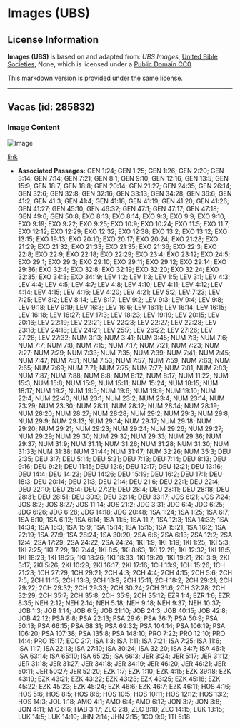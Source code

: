 # Images (UBS)

## License Information

**Images (UBS)** is based on and adapted from: _UBS Images_, [United Bible Societies](https://unitedbiblesocieties.org/), None, which is licensed under a [Public Domain CC0](https://creativecommons.org/public-domain/cc0/).

This markdown version is provided under the same license.



--------------------------------

## Vacas (id: 285832)

### Image Content

![Image](https://cdn.aquifer.bible/aquifer-content/resources/Media/WEB-0159_cows.jpg)

[link](https://cdn.aquifer.bible/aquifer-content/resources/Media/WEB-0159_cows.jpg)

* **Associated Passages:** GEN 1:24; GEN 1:25; GEN 1:26; GEN 2:20; GEN 3:14; GEN 7:14; GEN 7:21; GEN 8:1; GEN 9:10; GEN 12:16; GEN 13:5; GEN 15:9; GEN 18:7; GEN 18:8; GEN 20:14; GEN 21:27; GEN 24:35; GEN 26:14; GEN 32:6; GEN 32:8; GEN 32:16; GEN 33:13; GEN 34:28; GEN 36:6; GEN 41:2; GEN 41:3; GEN 41:4; GEN 41:18; GEN 41:19; GEN 41:20; GEN 41:26; GEN 41:27; GEN 45:10; GEN 46:32; GEN 47:1; GEN 47:17; GEN 47:18; GEN 49:6; GEN 50:8; EXO 8:13; EXO 8:14; EXO 9:3; EXO 9:9; EXO 9:10; EXO 9:19; EXO 9:22; EXO 9:25; EXO 10:9; EXO 10:24; EXO 11:5; EXO 11:7; EXO 12:12; EXO 12:29; EXO 12:32; EXO 12:38; EXO 13:2; EXO 13:12; EXO 13:15; EXO 19:13; EXO 20:10; EXO 20:17; EXO 20:24; EXO 21:28; EXO 21:29; EXO 21:32; EXO 21:33; EXO 21:35; EXO 21:36; EXO 22:3; EXO 22:8; EXO 22:9; EXO 22:18; EXO 22:29; EXO 23:4; EXO 23:12; EXO 24:5; EXO 29:1; EXO 29:3; EXO 29:10; EXO 29:11; EXO 29:12; EXO 29:14; EXO 29:36; EXO 32:4; EXO 32:8; EXO 32:19; EXO 32:20; EXO 32:24; EXO 32:35; EXO 34:3; EXO 34:19; LEV 1:2; LEV 1:3; LEV 1:5; LEV 3:1; LEV 4:3; LEV 4:4; LEV 4:5; LEV 4:7; LEV 4:8; LEV 4:10; LEV 4:11; LEV 4:12; LEV 4:14; LEV 4:15; LEV 4:16; LEV 4:20; LEV 4:21; LEV 5:2; LEV 7:23; LEV 7:25; LEV 8:2; LEV 8:14; LEV 8:17; LEV 9:2; LEV 9:3; LEV 9:4; LEV 9:8; LEV 9:18; LEV 9:19; LEV 16:3; LEV 16:6; LEV 16:11; LEV 16:14; LEV 16:15; LEV 16:18; LEV 16:27; LEV 17:3; LEV 18:23; LEV 19:19; LEV 20:15; LEV 20:16; LEV 22:19; LEV 22:21; LEV 22:23; LEV 22:27; LEV 22:28; LEV 23:18; LEV 24:18; LEV 24:21; LEV 25:7; LEV 26:22; LEV 27:26; LEV 27:28; LEV 27:32; NUM 3:13; NUM 3:41; NUM 3:45; NUM 7:3; NUM 7:6; NUM 7:7; NUM 7:8; NUM 7:15; NUM 7:17; NUM 7:21; NUM 7:23; NUM 7:27; NUM 7:29; NUM 7:33; NUM 7:35; NUM 7:39; NUM 7:41; NUM 7:45; NUM 7:47; NUM 7:51; NUM 7:53; NUM 7:57; NUM 7:59; NUM 7:63; NUM 7:65; NUM 7:69; NUM 7:71; NUM 7:75; NUM 7:77; NUM 7:81; NUM 7:83; NUM 7:87; NUM 7:88; NUM 8:8; NUM 8:12; NUM 8:17; NUM 11:22; NUM 15:3; NUM 15:8; NUM 15:9; NUM 15:11; NUM 15:24; NUM 18:15; NUM 18:17; NUM 19:2; NUM 19:5; NUM 19:6; NUM 19:9; NUM 19:10; NUM 22:4; NUM 22:40; NUM 23:1; NUM 23:2; NUM 23:4; NUM 23:14; NUM 23:29; NUM 23:30; NUM 28:11; NUM 28:12; NUM 28:14; NUM 28:19; NUM 28:20; NUM 28:27; NUM 28:28; NUM 29:2; NUM 29:3; NUM 29:8; NUM 29:9; NUM 29:13; NUM 29:14; NUM 29:17; NUM 29:18; NUM 29:20; NUM 29:21; NUM 29:23; NUM 29:24; NUM 29:26; NUM 29:27; NUM 29:29; NUM 29:30; NUM 29:32; NUM 29:33; NUM 29:36; NUM 29:37; NUM 31:9; NUM 31:11; NUM 31:26; NUM 31:28; NUM 31:30; NUM 31:33; NUM 31:38; NUM 31:44; NUM 31:47; NUM 32:26; NUM 35:3; DEU 2:35; DEU 3:7; DEU 5:14; DEU 5:21; DEU 7:13; DEU 7:14; DEU 8:13; DEU 9:16; DEU 9:21; DEU 11:15; DEU 12:6; DEU 12:17; DEU 12:21; DEU 13:16; DEU 14:4; DEU 14:23; DEU 14:26; DEU 15:19; DEU 16:2; DEU 17:1; DEU 18:3; DEU 20:14; DEU 21:3; DEU 21:4; DEU 21:6; DEU 22:1; DEU 22:4; DEU 22:10; DEU 25:4; DEU 27:21; DEU 28:4; DEU 28:11; DEU 28:18; DEU 28:31; DEU 28:51; DEU 30:9; DEU 32:14; DEU 33:17; JOS 6:21; JOS 7:24; JOS 8:2; JOS 8:27; JOS 11:14; JOS 21:2; JDG 3:31; JDG 6:4; JDG 6:25; JDG 6:26; JDG 6:28; JDG 14:18; JDG 20:48; 1SA 1:24; 1SA 1:25; 1SA 6:7; 1SA 6:10; 1SA 6:12; 1SA 6:14; 1SA 11:5; 1SA 11:7; 1SA 12:3; 1SA 14:32; 1SA 14:34; 1SA 15:3; 1SA 15:9; 1SA 15:14; 1SA 15:15; 1SA 15:21; 1SA 16:2; 1SA 22:19; 1SA 27:9; 1SA 28:24; 1SA 30:20; 2SA 6:6; 2SA 6:13; 2SA 12:2; 2SA 12:4; 2SA 17:29; 2SA 24:22; 2SA 24:24; 1KI 1:9; 1KI 1:19; 1KI 1:25; 1KI 5:3; 1KI 7:25; 1KI 7:29; 1KI 7:44; 1KI 8:5; 1KI 8:63; 1KI 12:28; 1KI 12:32; 1KI 18:5; 1KI 18:23; 1KI 18:25; 1KI 18:26; 1KI 18:33; 1KI 19:20; 1KI 19:21; 2KI 3:9; 2KI 3:17; 2KI 5:26; 2KI 10:29; 2KI 16:17; 2KI 17:16; 1CH 13:9; 1CH 15:26; 1CH 21:23; 1CH 27:29; 1CH 29:21; 2CH 4:3; 2CH 4:4; 2CH 4:15; 2CH 5:6; 2CH 7:5; 2CH 11:15; 2CH 13:8; 2CH 13:9; 2CH 15:11; 2CH 18:2; 2CH 29:21; 2CH 29:22; 2CH 29:32; 2CH 29:33; 2CH 30:24; 2CH 31:6; 2CH 32:28; 2CH 32:29; 2CH 35:7; 2CH 35:8; 2CH 35:9; 2CH 35:12; EZR 1:4; EZR 1:6; EZR 8:35; NEH 2:12; NEH 2:14; NEH 5:18; NEH 9:18; NEH 9:37; NEH 10:37; JOB 1:3; JOB 1:14; JOB 6:5; JOB 21:10; JOB 24:3; JOB 40:15; JOB 42:8; JOB 42:12; PSA 8:8; PSA 22:13; PSA 29:6; PSA 36:7; PSA 50:9; PSA 50:13; PSA 66:15; PSA 68:31; PSA 69:32; PSA 104:14; PSA 106:19; PSA 106:20; PSA 107:38; PSA 135:8; PSA 148:10; PRO 7:22; PRO 12:10; PRO 14:4; PRO 15:17; ECC 2:7; ISA 1:3; ISA 1:11; ISA 7:21; ISA 7:25; ISA 11:6; ISA 11:7; ISA 22:13; ISA 27:10; ISA 30:24; ISA 32:20; ISA 34:7; ISA 46:1; ISA 63:14; ISA 65:10; ISA 65:25; ISA 66:3; JER 3:24; JER 5:17; JER 31:12; JER 31:18; JER 31:27; JER 34:18; JER 34:19; JER 46:20; JER 46:21; JER 50:11; JER 50:27; JER 52:20; EZK 1:7; EZK 1:10; EZK 4:15; EZK 39:18; EZK 43:19; EZK 43:21; EZK 43:22; EZK 43:23; EZK 43:25; EZK 45:18; EZK 45:22; EZK 45:23; EZK 45:24; EZK 46:6; EZK 46:7; EZK 46:11; HOS 4:16; HOS 5:6; HOS 8:5; HOS 8:6; HOS 10:5; HOS 10:11; HOS 12:12; HOS 13:2; HOS 14:3; JOL 1:18; AMO 4:1; AMO 6:4; AMO 6:12; JON 3:7; JON 3:8; JON 4:11; MIC 6:6; HAB 3:17; ZEC 2:8; ZEC 8:10; ZEC 14:15; LUK 13:15; LUK 14:5; LUK 14:19; JHN 2:14; JHN 2:15; 1CO 9:9; 1TI 5:18

